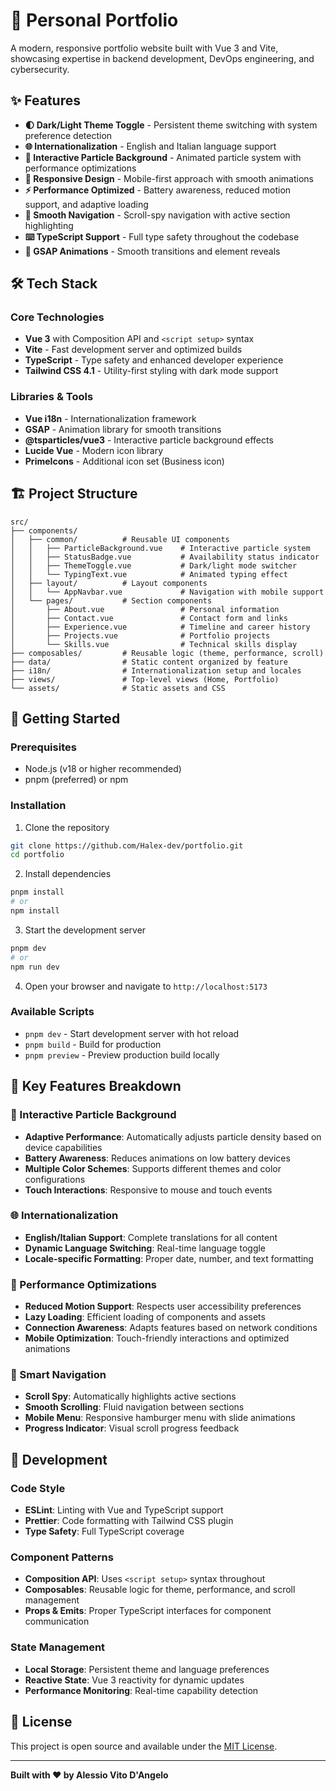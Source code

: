 # 🚀 Personal Portfolio

A modern, responsive portfolio website built with Vue 3 and Vite, showcasing expertise in backend development, DevOps engineering, and cybersecurity.

## ✨ Features

- **🌓 Dark/Light Theme Toggle** - Persistent theme switching with system preference detection
- **🌐 Internationalization** - English and Italian language support
- **🎨 Interactive Particle Background** - Animated particle system with performance optimizations
- **📱 Responsive Design** - Mobile-first approach with smooth animations
- **⚡ Performance Optimized** - Battery awareness, reduced motion support, and adaptive loading
- **🎯 Smooth Navigation** - Scroll-spy navigation with active section highlighting
- **⌨️ TypeScript Support** - Full type safety throughout the codebase
- **🎪 GSAP Animations** - Smooth transitions and element reveals

## 🛠️ Tech Stack

### Core Technologies

- **Vue 3** with Composition API and `<script setup>` syntax
- **Vite** - Fast development server and optimized builds
- **TypeScript** - Type safety and enhanced developer experience
- **Tailwind CSS 4.1** - Utility-first styling with dark mode support

### Libraries & Tools

- **Vue i18n** - Internationalization framework
- **GSAP** - Animation library for smooth transitions
- **@tsparticles/vue3** - Interactive particle background effects
- **Lucide Vue** - Modern icon library
- **PrimeIcons** - Additional icon set (Business icon)

## 🏗️ Project Structure

```
src/
├── components/
│   ├── common/          # Reusable UI components
│   │   ├── ParticleBackground.vue    # Interactive particle system
│   │   ├── StatusBadge.vue           # Availability status indicator
│   │   ├── ThemeToggle.vue           # Dark/light mode switcher
│   │   └── TypingText.vue            # Animated typing effect
│   ├── layout/          # Layout components
│   │   └── AppNavbar.vue             # Navigation with mobile support
│   └── pages/           # Section components
│       ├── About.vue                 # Personal information
│       ├── Contact.vue               # Contact form and links
│       ├── Experience.vue            # Timeline and career history
│       ├── Projects.vue              # Portfolio projects
│       └── Skills.vue                # Technical skills display
├── composables/         # Reusable logic (theme, performance, scroll)
├── data/                # Static content organized by feature
├── i18n/                # Internationalization setup and locales
├── views/               # Top-level views (Home, Portfolio)
└── assets/              # Static assets and CSS
```

## 🚀 Getting Started

### Prerequisites

- Node.js (v18 or higher recommended)
- pnpm (preferred) or npm

### Installation

1. Clone the repository

```bash
git clone https://github.com/Halex-dev/portfolio.git
cd portfolio
```

2. Install dependencies

```bash
pnpm install
# or
npm install
```

3. Start the development server

```bash
pnpm dev
# or
npm run dev
```

4. Open your browser and navigate to `http://localhost:5173`

### Available Scripts

- `pnpm dev` - Start development server with hot reload
- `pnpm build` - Build for production
- `pnpm preview` - Preview production build locally

## 🎯 Key Features Breakdown

### 🎨 Interactive Particle Background

- **Adaptive Performance**: Automatically adjusts particle density based on device capabilities
- **Battery Awareness**: Reduces animations on low battery devices
- **Multiple Color Schemes**: Supports different themes and color configurations
- **Touch Interactions**: Responsive to mouse and touch events

### 🌐 Internationalization

- **English/Italian Support**: Complete translations for all content
- **Dynamic Language Switching**: Real-time language toggle
- **Locale-specific Formatting**: Proper date, number, and text formatting

### 📱 Performance Optimizations

- **Reduced Motion Support**: Respects user accessibility preferences
- **Lazy Loading**: Efficient loading of components and assets
- **Connection Awareness**: Adapts features based on network conditions
- **Mobile Optimization**: Touch-friendly interactions and optimized animations

### 🎯 Smart Navigation

- **Scroll Spy**: Automatically highlights active sections
- **Smooth Scrolling**: Fluid navigation between sections
- **Mobile Menu**: Responsive hamburger menu with slide animations
- **Progress Indicator**: Visual scroll progress feedback

## 🔧 Development

### Code Style

- **ESLint**: Linting with Vue and TypeScript support
- **Prettier**: Code formatting with Tailwind CSS plugin
- **Type Safety**: Full TypeScript coverage

### Component Patterns

- **Composition API**: Uses `<script setup>` syntax throughout
- **Composables**: Reusable logic for theme, performance, and scroll management
- **Props & Emits**: Proper TypeScript interfaces for component communication

### State Management

- **Local Storage**: Persistent theme and language preferences
- **Reactive State**: Vue 3 reactivity for dynamic updates
- **Performance Monitoring**: Real-time capability detection

## 📄 License

This project is open source and available under the [MIT License](LICENSE).

---

**Built with ❤️ by Alessio Vito D'Angelo**
